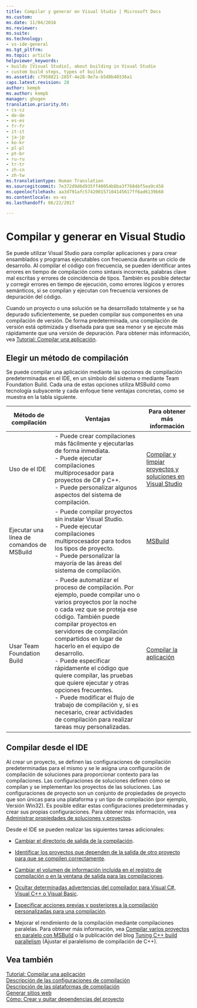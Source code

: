 ```yaml
---
title: Compilar y generar en Visual Studio | Microsoft Docs
ms.custom: 
ms.date: 11/04/2016
ms.reviewer: 
ms.suite: 
ms.technology:
- vs-ide-general
ms.tgt_pltfrm: 
ms.topic: article
helpviewer_keywords:
- builds [Visual Studio], about building in Visual Studio
- custom build steps, types of builds
ms.assetid: c7958821-285f-4e28-9e7a-b5d8b40336a1
caps.latest.revision: 28
author: kempb
ms.author: kempb
manager: ghogen
translation.priority.ht:
- cs-cz
- de-de
- es-es
- fr-fr
- it-it
- ja-jp
- ko-kr
- pl-pl
- pt-br
- ru-ru
- tr-tr
- zh-cn
- zh-tw
ms.translationtype: Human Translation
ms.sourcegitcommit: 7e372d9d6d935ff40054b8ba3f7684bf5ea9c458
ms.openlocfilehash: aa3d791afc574200157104145617ff6ad6139b68
ms.contentlocale: es-es
ms.lasthandoff: 06/22/2017

---
```

# <a name="compiling-and-building-in-visual-studio"></a>Compilar y generar en Visual Studio
Se puede utilizar Visual Studio para compilar aplicaciones y para crear ensamblados y programas ejecutables con frecuencia durante un ciclo de desarrollo. Al compilar el código con frecuencia, se pueden identificar antes errores en tiempo de compilación como sintaxis incorrecta, palabras clave mal escritas y errores de coincidencia de tipos. También es posible detectar y corregir errores en tiempo de ejecución, como errores lógicos y errores semánticos, si se compilan y ejecutan con frecuencia versiones de depuración del código.  
  
 Cuando un proyecto o una solución se ha desarrollado totalmente y se ha depurado suficientemente, se pueden compilar sus componentes en una compilación de versión. De forma predeterminada, una compilación de versión está optimizada y diseñada para que sea menor y se ejecute más rápidamente que una versión de depuración. Para obtener más información, vea [Tutorial: Compilar una aplicación](../ide/walkthrough-building-an-application.md).  
  
## <a name="choosing-a-build-method"></a>Elegir un método de compilación  
 Se puede compilar una aplicación mediante las opciones de compilación predeterminadas en el IDE, en un símbolo del sistema o mediante Team Foundation Build. Cada una de estas opciones utiliza MSBuild como tecnología subyacente y cada enfoque tiene ventajas concretas, como se muestra en la tabla siguiente.  
  
|Método de compilación|Ventajas|Para obtener más información|  
|------------------|--------------|--------------------------|  
|Uso de el IDE|- Puede crear compilaciones más fácilmente y ejecutarlas de forma inmediata.<br />- Puede ejecutar compilaciones multiprocesador para proyectos de C# y C++.<br />- Puede personalizar algunos aspectos del sistema de compilación.|[Compilar y limpiar proyectos y soluciones en Visual Studio](../ide/building-and-cleaning-projects-and-solutions-in-visual-studio.md)|  
|Ejecutar una línea de comandos de MSBuild|- Puede compilar proyectos sin instalar Visual Studio.<br />- Puede ejecutar compilaciones multiprocesador para todos los tipos de proyecto.<br />- Puede personalizar la mayoría de las áreas del sistema de compilación.|[MSBuild](../msbuild/msbuild.md)|  
|Usar Team Foundation Build|- Puede automatizar el proceso de compilación. Por ejemplo, puede compilar uno o varios proyectos por la noche o cada vez que se proteja ese código. También puede compilar proyectos en servidores de compilación compartidos en lugar de hacerlo en el equipo de desarrollo.<br />- Puede especificar rápidamente el código que quiere compilar, las pruebas que quiere ejecutar y otras opciones frecuentes.<br />- Puede modificar el flujo de trabajo de compilación y, si es necesario, crear actividades de compilación para realizar tareas muy personalizadas.|[Compilar la aplicación](http://msdn.microsoft.com/Library/a971b0f9-7c28-479d-a37b-8fd7e27ef692)|  
  
## <a name="building-from-the-ide"></a>Compilar desde el IDE  
 Al crear un proyecto, se definen las configuraciones de compilación predeterminadas para el mismo y se le asigna una configuración de compilación de soluciones para proporcionar contexto para las compilaciones. Las configuraciones de soluciones definen cómo se compilan y se implementan los proyectos de las soluciones. Las configuraciones de proyecto son un conjunto de propiedades de proyecto que son únicas para una plataforma y un tipo de compilación (por ejemplo, Versión Win32). Es posible editar estas configuraciones predeterminadas y crear sus propias configuraciones. Para obtener más información, vea [Administrar propiedades de soluciones y proyectos](managing-project-and-solution-properties.md).  
  
 Desde el IDE se pueden realizar las siguientes tareas adicionales:  
  
-   [Cambiar el directorio de salida de la compilación](../ide/how-to-change-the-build-output-directory.md).  
  
-   [Identificar los proyectos que dependen de la salida de otro proyecto para que se compilen correctamente](../ide/how-to-create-and-remove-project-dependencies.md).  
  
-   [Cambiar el volumen de información incluida en el registro de compilación o en la ventana de salida para las compilaciones](../ide/how-to-view-save-and-configure-build-log-files.md).  
  
-   [Ocultar determinadas advertencias del compilador para Visual C#, Visual C++ o Visual Basic](../ide/how-to-suppress-compiler-warnings.md).  
  
-   [Especificar acciones previas y posteriores a la compilación personalizadas para una compilación](../ide/specifying-custom-build-events-in-visual-studio.md).  
  
-   Mejorar el rendimiento de la compilación mediante compilaciones paralelas. Para obtener más información, vea [Compilar varios proyectos en paralelo con MSBuild](../msbuild/building-multiple-projects-in-parallel-with-msbuild.md) o la publicación del blog [Tuning C++ build parallelism](http://blogs.msdn.com/b/msbuild/archive/2010/03/08/tuning-c-build-parallelism-in-vs2010.aspx) (Ajustar el paralelismo de compilación de C++).  
  
## <a name="see-also"></a>Vea también  
 [Tutorial: Compilar una aplicación](../ide/walkthrough-building-an-application.md)   
 [Descripción de las configuraciones de compilación](../ide/understanding-build-configurations.md)   
 [Descripción de las plataformas de compilación](../ide/understanding-build-platforms.md)   
 [Generar sitios web](http://msdn.microsoft.com/Library/a9cbb88c-8fff-4c67-848b-98fbfd823193)   
 [Cómo: Crear y quitar dependencias del proyecto](../ide/how-to-create-and-remove-project-dependencies.md)

